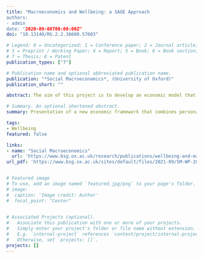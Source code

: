 ```yaml
---
title: "Macroeconomics and Wellbeing: a SAGE Approach
authors:
- admin
date: "2020-09-08T00:00:00Z"
doi: "10.13140/RG.2.2.36600.57603"

# Legend: 0 = Uncategorized; 1 = Conference paper; 2 = Journal article;
# 3 = Preprint / Working Paper; 4 = Report; 5 = Book; 6 = Book section;
# 7 = Thesis; 8 = Patent
publication_types: ["7"]

# Publication name and optional abbreviated publication name.
publication: "*Social Macroeconomics*, (University of Oxford)"
publication_short: ""

abstract: The aim of this project is to develop an economic model that improves on existing ones in capturing wellbeing outcomes stemming from economic shocks. The premise is that personal welfare depends on more than just preference satisfaction and that the other determinants, which are affected by economic choices may not be captured by standard models. A theoretical approach for representing wellbeing more completely, the SAGE framework, is presented as the basis for this analysis and adapted to a Bewley-class model. Some parameters are derived from data while others are calibrated in an equilibrium state, and then a modest productivity shock is simulated to understand how groups in different wealth categories respond and what the wellbeing implications are. While the model needs further development, the results follow some general patterns observed in economic data and offer insights into behaviour of the different wealth groups, including a decoupling of personal welfare dimensions following a productivity shock. In general, the introduction of wellbeing into the model shows promise for future development that better encompasses the motivations of groups and their responses to changes in their economic environments.

# Summary. An optional shortened abstract.
summary: Presentation of a new economic framework that combines personal wellbeing with macroeconomic theory.

tags:
- Wellbeing
featured: false

links:
- name: "Social Macroeconomics"
  url: 'https://www.bsg.ox.ac.uk/research/publications/wellbeing-and-macroeconomics-sage-approach'
url_pdf: 'https://www.bsg.ox.ac.uk/sites/default/files/2021-09/SM-WP-2021-005-Wellbeing-and-macroeconomics-compressed.pdf'


# Featured image
# To use, add an image named `featured.jpg/png` to your page's folder. 
# image:
#  caption: 'Image credit: Author'
#  focal_point: "Center"
  

# Associated Projects (optional).
#   Associate this publication with one or more of your projects.
#   Simply enter your project's folder or file name without extension.
#   E.g. `internal-project` references `content/project/internal-project/index.md`.
#   Otherwise, set `projects: []`.
projects: []
---
```

